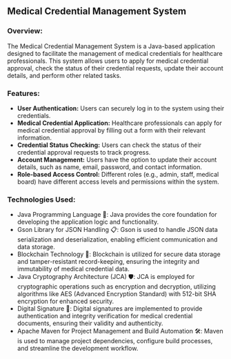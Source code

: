 ## Medical Credential Management System

### Overview:
The Medical Credential Management System is a Java-based application designed to facilitate the management of medical credentials for healthcare professionals. This system allows users to apply for medical credential approval, check the status of their credential requests, update their account details, and perform other related tasks.

### Features:
- **User Authentication:** Users can securely log in to the system using their credentials.
- **Medical Credential Application:** Healthcare professionals can apply for medical credential approval by filling out a form with their relevant information.
- **Credential Status Checking:** Users can check the status of their credential approval requests to track progress.
- **Account Management:** Users have the option to update their account details, such as name, email, password, and contact information.
- **Role-based Access Control:** Different roles (e.g., admin, staff, medical board) have different access levels and permissions within the system.

### Technologies Used:
- Java Programming Language 🚀: Java provides the core foundation for developing the application logic and functionality.
- Gson Library for JSON Handling 📋: Gson is used to handle JSON data serialization and deserialization, enabling efficient communication and data storage.
- Blockchain Technology 🔐: Blockchain is utilized for secure data storage and tamper-resistant record-keeping, ensuring the integrity and immutability of medical credential data.
- Java Cryptography Architecture (JCA) 🛡️: JCA is employed for cryptographic operations such as encryption and decryption, utilizing algorithms like AES (Advanced Encryption Standard) with 512-bit SHA encryption for enhanced security.
- Digital Signature 📝: Digital signatures are implemented to provide authentication and integrity verification for medical credential documents, ensuring their validity and authenticity.
- Apache Maven for Project Management and Build Automation 🛠️: Maven is used to manage project dependencies, configure build processes, and streamline the development workflow.
